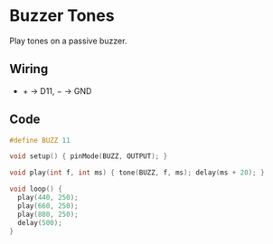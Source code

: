 # Buzzer Tones

Play tones on a passive buzzer.

## Wiring
- \+ → D11, − → GND

## Code
```cpp
#define BUZZ 11

void setup() { pinMode(BUZZ, OUTPUT); }

void play(int f, int ms) { tone(BUZZ, f, ms); delay(ms + 20); }

void loop() {
  play(440, 250);
  play(660, 250);
  play(880, 250);
  delay(500);
}
```
